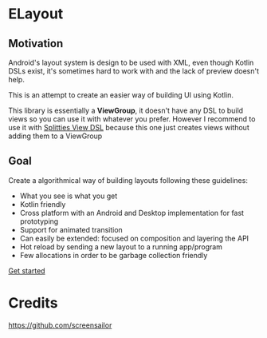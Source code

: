 # ELayout
## Motivation

Android's layout system is design to be used with XML, even though Kotlin DSLs exist, it's sometimes hard to work with and the lack of preview doesn't help.

This is an attempt to create an easier way of building UI using Kotlin.  

This library is essentially a **ViewGroup**, it doesn't have any DSL to build views so you can use it with whatever you prefer. However I recommend to use it with [Splitties View DSL](https://github.com/LouisCAD/Splitties) because this one just creates views without adding them to a ViewGroup   

## Goal
Create a algorithmical way of building layouts following these guidelines:
- What you see is what you get
- Kotlin friendly
- Cross platform with an Android and Desktop implementation for fast prototyping
- Support for animated transition
- Can easily be extended: focused on composition and layering the API
- Hot reload by sending a new layout to a running app/program
- Few allocations in order to be garbage collection friendly


[Get started](https://github.com/benoitthore/Enamel/wiki/Get-started) 



# Credits
https://github.com/screensailor
